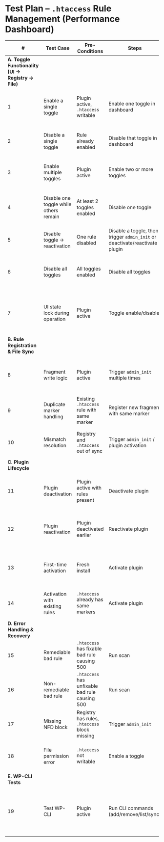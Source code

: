 # Test Plan – `.htaccess` Rule Management (Performance Dashboard)

| **#** | **Test Case** | **Pre-Conditions** | **Steps** | **Expected Result** |
|-------|---------------|---------------------|-----------|----------------------|
| **A. Toggle Functionality (UI → Registry → File)** |
| 1 | Enable a single toggle | Plugin active, `.htaccess` writable | Enable one toggle in dashboard | Rule is added to `.htaccess` (NFD block) and registry |
| 2 | Disable a single toggle | Rule already enabled | Disable that toggle in dashboard | Rule is removed from `.htaccess` and registry |
| 3 | Enable multiple toggles | Plugin active | Enable two or more toggles | All selected rules appear in `.htaccess` and registry |
| 4 | Disable one toggle while others remain | At least 2 toggles enabled | Disable one toggle | Only that rule is removed; other rules remain intact |
| 5 | Disable toggle → reactivation | One rule disabled | Disable a toggle, then trigger `admin_init` or deactivate/reactivate plugin | Disabled rule is **not** re-added |
| 6 | Disable all toggles | All toggles enabled | Disable all toggles | Entire NFD managed block removed from `.htaccess` |
| 7 | UI state lock during operation | Plugin active | Toggle enable/disable | Toggle remains disabled (greyed out) until operation completes |
| **B. Rule Registration & File Sync** |
| 8 | Fragment write logic | Plugin active | Trigger `admin_init` multiple times | Rules are written only once when registered, not on every init |
| 9 | Duplicate marker handling | Existing `.htaccess` rule with same marker | Register new fragment with same marker | Old rule deleted, new managed rule added |
| 10 | Mismatch resolution | Registry and `.htaccess` out of sync | Trigger `admin_init` / plugin activation | Rules are resynced and `.htaccess` updated |
| **C. Plugin Lifecycle** |
| 11 | Plugin deactivation | Plugin active with rules present | Deactivate plugin | Entire NFD managed block removed from `.htaccess` |
| 12 | Plugin reactivation | Plugin deactivated earlier | Reactivate plugin | All registered rules re-applied under NFD block |
| 13 | First-time activation | Fresh install | Activate plugin | All default rules registered and added under NFD block |
| 14 | Activation with existing rules | `.htaccess` already has same markers | Activate plugin | Old rules replaced with new managed rules |
| **D. Error Handling & Recovery** |
| 15 | Remediable bad rule | `.htaccess` has fixable bad rule causing 500 | Run scan | Rule auto-fixed, site recovers |
| 16 | Non-remediable bad rule | `.htaccess` has unfixable bad rule causing 500 | Run scan | Backup restored, site recovers |
| 17 | Missing NFD block | Registry has rules, `.htaccess` block missing | Trigger `admin_init` | NFD block re-created and rules added |
| 18 | File permission error | `.htaccess` not writable | Enable a toggle | Error logged and shown in UI, registry unchanged |
| **E. WP-CLI Tests** |
| 19 | Test WP-CLI | Plugin active | Run CLI commands (add/remove/list/sync) | CLI behaves consistently with UI (registry + `.htaccess` update correctly) |
